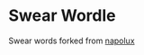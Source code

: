 # Swear Wordle
Swear words forked from [napolux](https://github.com/napolux/paroleitaliane/blob/master/paroleitaliane/lista_badwords.txt)
